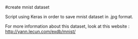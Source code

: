 #create mnist dataset 

Script using Keras in order to save mnist dataset in .jpg format.

For more information about this dataset, look at this website : http://yann.lecun.com/exdb/mnist/
